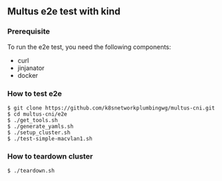 ## Multus e2e test with kind

### Prerequisite

To run the e2e test, you need the following components:

- curl
- jinjanator
- docker

### How to test e2e

```
$ git clone https://github.com/k8snetworkplumbingwg/multus-cni.git
$ cd multus-cni/e2e
$ ./get_tools.sh
$ ./generate_yamls.sh
$ ./setup_cluster.sh
$ ./test-simple-macvlan1.sh
```

### How to teardown cluster

```
$ ./teardown.sh
```
